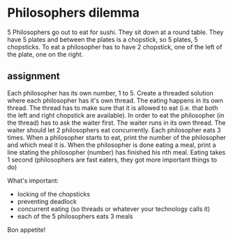 # Philosophers dilemma

5 Philosophers go out to eat for sushi. They sit down at a round table. They have 5 plates and between the plates is a chopstick, so 5 plates, 5 chopsticks. To eat a philosopher has to have 2 chopstick, one of the left of the plate, one on the right.

## assignment
Each philosopher has its own number, 1 to 5. 
Create a threaded solution where each philosopher has it's own thread. The eating happens in its own thread. The thread has to make sure that it is allowed to eat (i.e. that both the left and right chopstick are available). In order to eat the philosopher (in the thread) has to ask the waiter first. The waiter runs in its own thread. The waiter should let 2 philosophers eat concurrently. Each philosopher eats 3 times. When a philosopher starts to eat, print the number of the philosopher and which meal it is. When the philosopher is done eating a meal, print a line stating the philosopher (number) has finished his nth meal. Eating takes 1 second (philosophers are fast eaters, they got more important things to do)

What's important:
- locking of the chopsticks
- preventing deadlock
- concurrent eating (so threads or whatever your technology calls it)
- each of the 5 philosophers eats 3 meals

Bon appetite!
